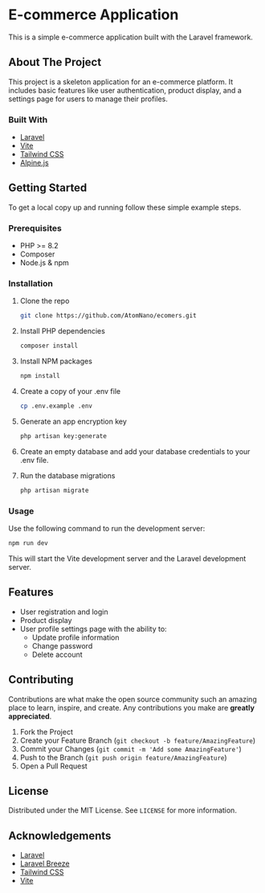 # E-commerce Application

This is a simple e-commerce application built with the Laravel framework.

## About The Project

This project is a skeleton application for an e-commerce platform. It includes basic features like user authentication, product display, and a settings page for users to manage their profiles.

### Built With

* [Laravel](https://laravel.com/)
* [Vite](https://vitejs.dev/)
* [Tailwind CSS](https://tailwindcss.com/)
* [Alpine.js](https://alpinejs.dev/)

## Getting Started

To get a local copy up and running follow these simple example steps.

### Prerequisites

* PHP >= 8.2
* Composer
* Node.js & npm

### Installation

1. Clone the repo
   ```sh
   git clone https://github.com/AtomNano/ecomers.git
   ```
2. Install PHP dependencies
   ```sh
   composer install
   ```
3. Install NPM packages
   ```sh
   npm install
   ```
4. Create a copy of your .env file
   ```sh
   cp .env.example .env
   ```
5. Generate an app encryption key
   ```sh
   php artisan key:generate
   ```
6. Create an empty database and add your database credentials to your .env file.

7. Run the database migrations
   ```sh
   php artisan migrate
   ```

### Usage

Use the following command to run the development server:

```sh
npm run dev
```

This will start the Vite development server and the Laravel development server.

## Features

* User registration and login
* Product display
* User profile settings page with the ability to:
    * Update profile information
    * Change password
    * Delete account

## Contributing

Contributions are what make the open source community such an amazing place to learn, inspire, and create. Any contributions you make are **greatly appreciated**.

1. Fork the Project
2. Create your Feature Branch (`git checkout -b feature/AmazingFeature`)
3. Commit your Changes (`git commit -m 'Add some AmazingFeature'`)
4. Push to the Branch (`git push origin feature/AmazingFeature`)
5. Open a Pull Request

## License

Distributed under the MIT License. See `LICENSE` for more information.

## Acknowledgements

* [Laravel](https://laravel.com/)
* [Laravel Breeze](https://laravel.com/docs/10.x/starter_kits#laravel-breeze)
* [Tailwind CSS](https://tailwindcss.com/)
* [Vite](https://vitejs.dev/)